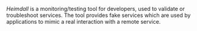 _Heimdall_ is a monitoring/testing tool for developers, used to validate or troubleshoot services. The tool provides fake services which are used by applications to mimic a real interaction with a remote service.